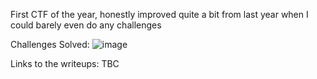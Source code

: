 First CTF of the year, honestly improved quite a bit from last year when I could barely even do any challenges

Challenges Solved:
![image](https://github.com/1-Xenon/ctf-archives/assets/110148117/6005ad19-d49b-4eb8-b669-aede2caf8097)

Links to the writeups:
TBC
